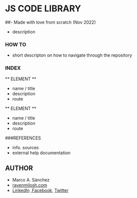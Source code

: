 # JS CODE LIBRARY

##- Made with love from scratch (Nov 2022)
- description

### HOW TO

- short descripton on how to navigate through the repository

### INDEX

** ELEMENT **
- name / title
- description
- route

** ELEMENT **
- name / title
- description
- route

###REFERENCES

- info. sources
- external help documentation

## AUTHOR

- Marco A. Sánchez
- [ravenmilosh.com](https://www.ravenmilosh.com/)
- [LinkedIn](https://linkedin.com/in/marco-a-sanchez/) ,[Facebook](https://facebook.com/RavenDMilosh/), [Twitter](https://twitter.com/@ravenmilosh)
